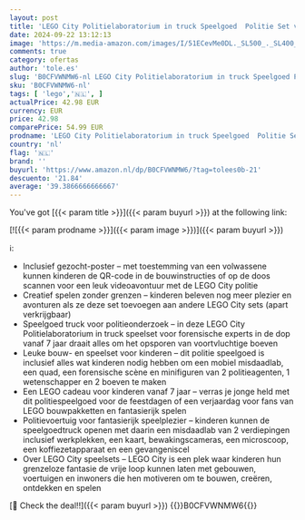 ```yaml
---
layout: post
title: 'LEGO City Politielaboratorium in truck Speelgoed  Politie Set voor Kinderen vanaf 7 jaar  Cadeau voor Jongens en Meisjes met Quad  Plus 2 Politieagenten  1 Wetenschapper en 2 Boeven Minifiguren 60418'
date: 2024-09-22 13:12:13
image: 'https://m.media-amazon.com/images/I/51ECevMe0DL._SL500_._SL400_.jpg'
comments: true
category: ofertas
author: 'tole.es'
slug: 'B0CFVWNMW6-nl LEGO City Politielaboratorium in truck Speelgoed Politie...'
sku: 'B0CFVWNMW6-nl'
tags: [ 'lego','🇳🇱', ]
actualPrice: 42.98 EUR
currency: EUR
price: 42.98
comparePrice: 54.99 EUR
prodname: 'LEGO City Politielaboratorium in truck Speelgoed  Politie Set voor Kinderen vanaf 7 jaar  Cadeau voor Jongens en Meisjes met Quad  Plus 2 Politieagenten  1 Wetenschapper en 2 Boeven Minifiguren 60418'
country: 'nl'
flag: '🇳🇱'
brand: ''
buyurl: 'https://www.amazon.nl/dp/B0CFVWNMW6/?tag=tolees0b-21'
descuento: '21.84'
average: '39.3866666666667'
---
```


You've got [{{< param title >}}]({{< param buyurl >}}) at the following link:

[![{{< param prodname >}}]({{< param image >}})]({{< param buyurl >}})

ℹ️:

- Inclusief gezocht-poster – met toestemming van een volwassene kunnen kinderen de QR-code in de bouwinstructies of op de doos scannen voor een leuk videoavontuur met de LEGO City politie
- Creatief spelen zonder grenzen – kinderen beleven nog meer plezier en avonturen als ze deze set toevoegen aan andere LEGO City sets (apart verkrijgbaar)
- Speelgoed truck voor politieonderzoek – in deze LEGO City Politielaboratorium in truck speelset voor forensische experts in de dop vanaf 7 jaar draait alles om het opsporen van voortvluchtige boeven
- Leuke bouw- en speelset voor kinderen – dit politie speelgoed is inclusief alles wat kinderen nodig hebben om een mobiel misdaadlab, een quad, een forensische scène en minifiguren van 2 politieagenten, 1 wetenschapper en 2 boeven te maken
- Een LEGO cadeau voor kinderen vanaf 7 jaar – verras je jonge held met dit politiespeelgoed voor de feestdagen of een verjaardag voor fans van LEGO bouwpakketten en fantasierijk spelen
- Politievoertuig voor fantasierijk speelplezier – kinderen kunnen de speelgoedtruck openen met daarin een misdaadlab van 2 verdiepingen inclusief werkplekken, een kaart, bewakingscameras, een microscoop, een koffiezetapparaat en een gevangeniscel
- Over LEGO City speelsets – LEGO City is een plek waar kinderen hun grenzeloze fantasie de vrije loop kunnen laten met gebouwen, voertuigen en inwoners die hen motiveren om te bouwen, creëren, ontdekken en spelen

[🛒 Check the deal!!]({{< param buyurl >}})
{{<world>}}B0CFVWNMW6{{</world>}}
